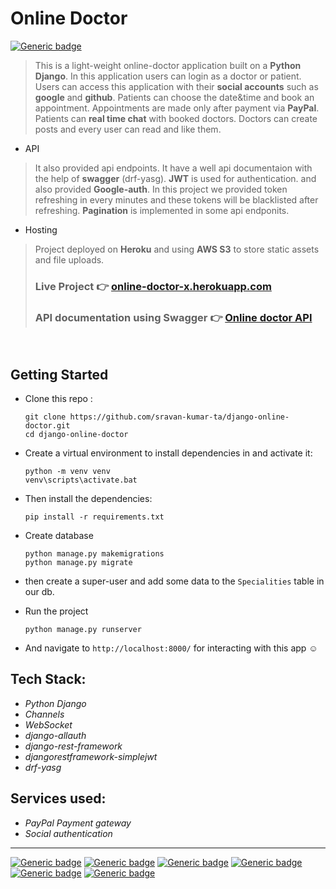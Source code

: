 # Online Doctor
[![Generic badge](https://img.shields.io/badge/build-Success-<COLOR>.svg)](https://shields.io/)


>This is a light-weight online-doctor application built on a **Python Django**. In this application users can login as a doctor or patient. Users can access this application with their **social accounts** such as **google** and **github**. Patients can choose the date&time and book an appointment. Appointments are made only after payment via **PayPal**. Patients can **real time chat** with booked doctors. Doctors can create posts and every user can read and like them.
* API
> It also provided api endpoints. It have a well api documentaion with the help of **swagger** (drf-yasg). **JWT** is used for authentication. and also provided **Google-auth**. In this project we provided token refreshing in every minutes and these tokens will be blacklisted after refreshing. **Pagination** is implemented in some api endponits.
* Hosting
>Project deployed on **Heroku** and using **AWS S3** to store static assets and file uploads.
>### Live Project :point_right: [online-doctor-x.herokuapp.com](https://online-doctor-x.herokuapp.com/home/)
>### API documentation using Swagger :point_right: [Online doctor API](https://online-doctor-x.herokuapp.com/swagger/)

<br>

## Getting Started

* Clone this repo :
  ```
  git clone https://github.com/sravan-kumar-ta/django-online-doctor.git
  cd django-online-doctor
  ```
* Create a virtual environment to install dependencies in and activate it:

  ```
  python -m venv venv
  venv\scripts\activate.bat
  ``` 
* Then install the dependencies:
  ```
  pip install -r requirements.txt
  ```
* Create database
  ```
  python manage.py makemigrations
  python manage.py migrate
  ```
* then create a super-user and add some data to the `Specialities` table in our db.
* Run the project
  ```
  python manage.py runserver
  ```
* And navigate to `http://localhost:8000/` for interacting with this app :relaxed:

## Tech Stack: 
* *Python Django*
* *Channels*
* *WebSocket*
* *django-allauth*
* *django-rest-framework*
* *djangorestframework-simplejwt*
* *drf-yasg*

## Services used:
  * *PayPal Payment gateway*
  * *Social authentication*
----------
[![Generic badge](https://img.shields.io/badge/Python-3.10.8-blue.svg)](https://shields.io/)
[![Generic badge](https://img.shields.io/badge/Django-4.0.6-blue.svg)](https://shields.io/)
[![Generic badge](https://img.shields.io/badge/Rest-3.13.1-blue.svg)](https://shields.io/)
[![Generic badge](https://img.shields.io/badge/Django-4.0.6-blue.svg)](https://shields.io/)
[![Generic badge](https://img.shields.io/badge/channels-3.0.5-blue.svg)](https://shields.io/)
[![Generic badge](https://img.shields.io/badge/PyJWT-2.4.0-blue.svg)](https://shields.io/)
